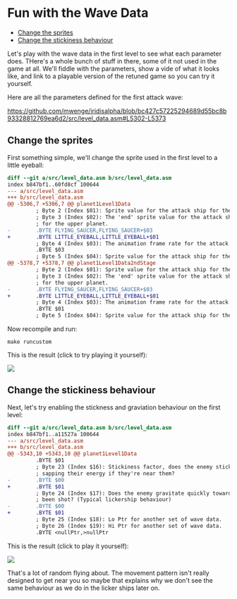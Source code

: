 
# Fun with the Wave Data

<!-- vim-markdown-toc GFM -->

* [Change the sprites](#change-the-sprites)
* [Change the stickiness behaviour](#change-the-stickiness-behaviour)

<!-- vim-markdown-toc -->
Let's play with the wave data in the first level to see what each parameter does. THere's a whole
bunch of stuff in there, some of it not used in the game at all. We'll fiddle with the parameters,
show a vide of what it looks like, and link to a playable version of the retuned game so you can
try it yourself.

Here are all the parameters defined for the first attack wave:

https://github.com/mwenge/iridisalpha/blob/bc427c57225294689d55bc8b93328812769ea6d2/src/level_data.asm#L5302-L5373

## Change the sprites
First something simple, we'll change the sprite used in the first level to a little eyeball:
```diff
diff --git a/src/level_data.asm b/src/level_data.asm
index b847bf1..60fd8cf 100644
--- a/src/level_data.asm
+++ b/src/level_data.asm
@@ -5306,7 +5306,7 @@ planet1Level1Data
         ; Byte 2 (Index $01): Sprite value for the attack ship for the upper planet.
         ; Byte 3 (Index $02): The 'end' sprite value for the attack ship's animation
         ; for the upper planet.
-        .BYTE FLYING_SAUCER,FLYING_SAUCER+$03
+        .BYTE LITTLE_EYEBALL,LITTLE_EYEBALL+$01
         ; Byte 4 (Index $03): The animation frame rate for the attack ship.
         .BYTE $03
         ; Byte 5 (Index $04): Sprite value for the attack ship for the lower planet.
@@ -5378,7 +5378,7 @@ planet1Level1Data2ndStage
         ; Byte 2 (Index $01): Sprite value for the attack ship for the upper planet.
         ; Byte 3 (Index $02): The 'end' sprite value for the attack ship's animation
         ; for the upper planet.
-        .BYTE FLYING_SAUCER,FLYING_SAUCER+$03
+        .BYTE LITTLE_EYEBALL,LITTLE_EYEBALL+$01
         ; Byte 4 (Index $03): The animation frame rate for the attack ship.
         .BYTE $01
         ; Byte 5 (Index $04): Sprite value for the attack ship for the lower planet.

```
Now recompile and run:
```
make runcustom
```
This is the result (click to try playing it yourself):

[<img src="https://user-images.githubusercontent.com/58846/202854123-c2120aa0-7ad3-4d59-a0c9-16a58f0a5197.gif">](https://mwenge.github.io/llamaSource/lvllvl.com/c64/?gid=b42a03c7c496e613b0dd72e16299fcfc)


## Change the stickiness behaviour

Next, let's try enabling the stickness and graviation behaviour on the first level:
```diff
diff --git a/src/level_data.asm b/src/level_data.asm
index b847bf1..a11527a 100644
--- a/src/level_data.asm
+++ b/src/level_data.asm
@@ -5343,10 +5343,10 @@ planet1Level1Data
         .BYTE $01
         ; Byte 23 (Index $16): Stickiness factor, does the enemy stick to the player
         ; sapping their energy if they're near them?
-        .BYTE $00
+        .BYTE $01
         ; Byte 24 (Index $17): Does the enemy gravitate quickly toward the player when its
         ; been shot? (Typical lickership behaviour) 
-        .BYTE $00
+        .BYTE $01
         ; Byte 25 (Index $18): Lo Ptr for another set of wave data. 
         ; Byte 26 (Index $19): Hi Ptr for another set of wave data.
         .BYTE <nullPtr,>nullPtr

```
This is the result (click to play it yourself):

[<img src="https://user-images.githubusercontent.com/58846/202854235-ecd4ec98-87bb-4e09-ac3c-ff216f64a63c.gif">](https://mwenge.github.io/llamaSource/lvllvl.com/c64/?gid=e5126d21b556c22c34fe0ddb3d22ac71)

That's a lot of random flying about. The movement pattern isn't really designed to get near you so maybe that explains why we
don't see the same behaviour as we do in the licker ships later on.


